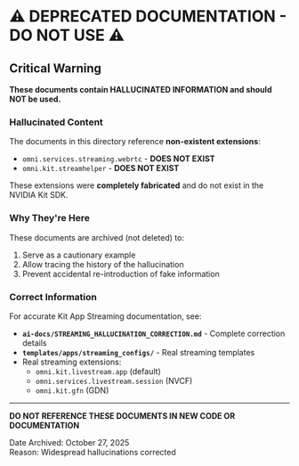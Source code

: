 # ⚠️ DEPRECATED DOCUMENTATION - DO NOT USE ⚠️

## Critical Warning

**These documents contain HALLUCINATED INFORMATION and should NOT be used.**

### Hallucinated Content

The documents in this directory reference **non-existent extensions**:
- `omni.services.streaming.webrtc` - **DOES NOT EXIST**
- `omni.kit.streamhelper` - **DOES NOT EXIST**

These extensions were **completely fabricated** and do not exist in the NVIDIA Kit SDK.

### Why They're Here

These documents are archived (not deleted) to:
1. Serve as a cautionary example
2. Allow tracing the history of the hallucination
3. Prevent accidental re-introduction of fake information

### Correct Information

For accurate Kit App Streaming documentation, see:
- **`ai-docs/STREAMING_HALLUCINATION_CORRECTION.md`** - Complete correction details
- **`templates/apps/streaming_configs/`** - Real streaming templates
- Real streaming extensions:
  - `omni.kit.livestream.app` (default)
  - `omni.services.livestream.session` (NVCF)
  - `omni.kit.gfn` (GDN)

---

**DO NOT REFERENCE THESE DOCUMENTS IN NEW CODE OR DOCUMENTATION**

Date Archived: October 27, 2025  
Reason: Widespread hallucinations corrected

